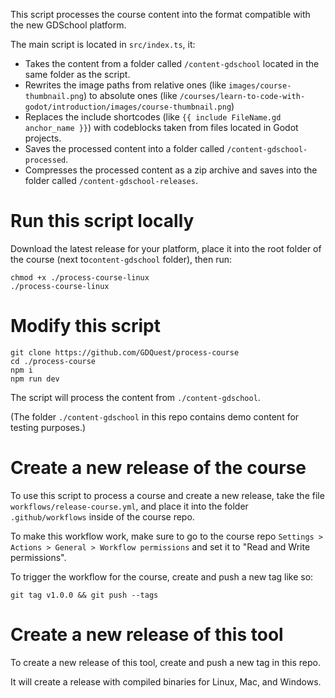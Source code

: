 This script processes the course content into the format compatible with the new GDSchool platform.

The main script is located in `src/index.ts`, it:
- Takes the content from a folder called `/content-gdschool` located in the same folder as the script.
- Rewrites the image paths from relative ones (like `images/course-thumbnail.png`) to absolute ones (like `/courses/learn-to-code-with-godot/introduction/images/course-thumbnail.png`)
- Replaces the include shortcodes (like `{{ include FileName.gd anchor_name }}`) with codeblocks taken from files located in Godot projects.
- Saves the processed content into a folder called `/content-gdschool-processed`.
- Compresses the processed content as a zip archive and saves into the folder called `/content-gdschool-releases`.

# Run this script locally
Download the latest release for your platform, place it into the root folder of the course (next to`content-gdschool` folder), then run:
```
chmod +x ./process-course-linux
./process-course-linux
```

# Modify this script
```
git clone https://github.com/GDQuest/process-course
cd ./process-course
npm i
npm run dev
```
The script will process the content from `./content-gdschool`.

(The folder `./content-gdschool` in this repo contains demo content for testing purposes.)

# Create a new release of the course
To use this script to process a course and create a new release, take the file `workflows/release-course.yml`, and place it into the folder `.github/workflows` inside of the course repo.

To make this workflow work, make sure to go to the course repo `Settings > Actions > General > Workflow permissions` and set it to "Read and Write permissions".

To trigger the workflow for the course, create and push a new tag like so:
```
git tag v1.0.0 && git push --tags
```

# Create a new release of this tool
To create a new release of this tool, create and push a new tag in this repo.

It will create a release with compiled binaries for Linux, Mac, and Windows.